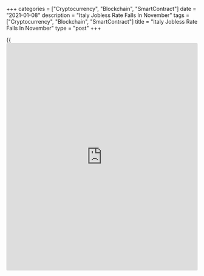 +++
categories = ["Cryptocurrency", "Blockchain", "SmartContract"]
date = "2021-01-08"
description = "Italy Jobless Rate Falls In November"
tags = ["Cryptocurrency", "Blockchain", "SmartContract"]
title = "Italy Jobless Rate Falls In November"
type = "post"
+++

{{<iframe id="large-banner" src="https://www.bounty.group/#slide=19.0" width="100%" height="600" scrolling="no" style="border: 0px solid rgb(216, 221, 230); border-radius: 3px;">}}

Italy's jobless rate declined in November, data from the statistical
office ISTAT showed on Friday.

The jobless rate fell to 8.9 percent in November from 9.5 percent
October. This was the lowest since May, when the rate was 8.7 percent.

The employment rate rose to 58.3 percent in November from 58.1 percent
in the previous month.

The number of employed increased by 63,000 persons from the previous
month.

The unemployment rate among the youth aged between 15 and 24, decreased
to 29.5 percent in November from 29.9 percent in the prior month.

For comments and feedback [contact](https://www.playgroundfx.com/contact/): editorial@rtt[news](https://www.letsplayfx.com/blog/forex-news-website/).com

[Economic News][1]

 **What parts of the world are seeing the best (and worst) economic
performances lately? Click[here][2] to check out our [Econ Scorecard][2]
and find out! See up-to-the-moment [ranking](https://www.playgroundfx.com/blog/crypto-exchange-ranking/)s for the best and worst
performers in [GDP][3], [unemployment rate][4], [inflation][2] and much
more.**

   1. www.rtt[news](https://www.letsplayfx.com/blog/forex-news-website/).com/Content/EconomicNews.aspx
   2. www.rtt[news](https://www.letsplayfx.com/blog/forex-news-website/).com/economic-scorecard/world-rank/CPI/highest-performance.aspx
   3. www.rtt[news](https://www.letsplayfx.com/blog/forex-news-website/).com/economic-scorecard/world-rank/GDP/highest-performance.aspx
   4. www.rtt[news](https://www.letsplayfx.com/blog/forex-news-website/).com/economic-scorecard/world-rank/unemployment-rate/lowest-performance.aspx